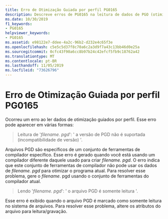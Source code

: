 ```yaml
---
title: Erro de Otimização Guiada por perfil PG0165
description: Descreve erros de PG0165 na leitura de dados de PGO (otimização guiada por perfil).
ms.date: 10/30/2019
f1_keywords:
- PG0165
helpviewer_keywords:
- PG0165
ms.assetid: e98122e7-ddee-4a2c-96b2-d232e4c65f3e
ms.openlocfilehash: c5e5c5d37f8c70a6c2a3d9f7a43c13bb46d0e25a
ms.sourcegitcommit: 0cfc43f90a6cc8b97b24c42efcf5fb9c18762a42
ms.translationtype: MT
ms.contentlocale: pt-BR
ms.lasthandoff: 11/05/2019
ms.locfileid: "73626796"
---
```

# <a name="profile-guided-optimization-error-pg0165"></a>Erro de Otimização Guiada por perfil PG0165

Ocorreu um erro ao ler dados de otimização guiados por perfil. Esse erro pode aparecer em várias formas:

> Leitura de '*filename. pgd*': ' a versão de PGD não é suportada (incompatibilidade de versão) '.

Arquivos PGD são específicos de um conjunto de ferramentas de compilador específico. Esse erro é gerado quando você está usando um compilador diferente daquele usado para criar *filename. pgd*. O erro indica que este conjunto de ferramentas de compilador não pode usar os dados de *filename. pgd* para otimizar o programa atual. Para resolver esse problema, gere o *filename*. pgd usando o conjunto de ferramentas do compilador atual.

> Lendo '*filename. pgd*': ' o arquivo PGD é somente leitura '.

Esse erro é exibido quando o arquivo PGD é marcado como somente leitura no sistema de arquivos. Para resolver esse problema, altere os atributos do arquivo para leitura/gravação.
